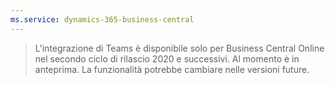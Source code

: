 ```yaml
---
ms.service: dynamics-365-business-central
---
```

> L'integrazione di Teams è disponibile solo per Business Central Online nel secondo ciclo di rilascio 2020 e successivi. Al momento è in anteprima. La funzionalità potrebbe cambiare nelle versioni future.